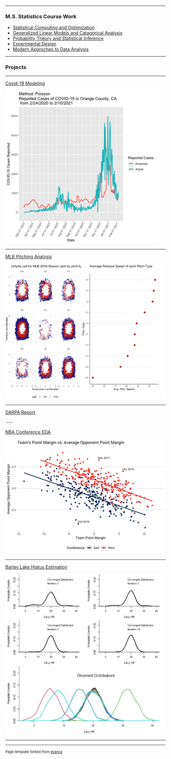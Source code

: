 
---

### M.S. Statistics Course Work

- [Statistical Computing and Optimization](/Math_534.md)
- [Generalized Linear Models and Catagorical Analysis](/Math_536.md)
- [Probability Theory and Statistical Inference](/Math_530.md)
- [Experimental Design](/Math_531.md)
- [Modern Approches to Data Analysis](/Math_437.md)

---

### Projects 

---

[Covid-19 Modeling](/covid_project.md)

<img src="images/orange_animation_02_10.gif?raw=true"/>

---

[MLB Pitching Analysis](/html/Seth_Pitching-Analysis.html)

<img src="images/pitch_type.png?raw=true"/>

---

[DARPA Report](/html/Math536_DARPA_Report.html)

<img scr="images/DARPA_pic.png?raw=true"/>
---

[NBA Conference EDA](/html/NBA_Exploritory_Data_Analysis.html)

<img src="images/point_margin_plot.png?raw=true"/>

---

[Barley Lake Hiatus Estimation](/barley_lake.md)

<img src="images/barley_lake_convergence_dist_plot.jpeg?raw=true"/>

---




---
<p style="font-size:11px">Page template forked from <a href="https://github.com/evanca/quick-portfolio">evanca</a></p>
<!-- Remove above link if you don't want to attibute -->
